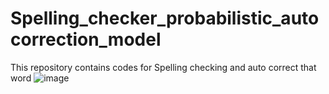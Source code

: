 # Spelling_checker_probabilistic_autocorrection_model
This repository contains codes for Spelling checking and auto correct that word
![image](https://user-images.githubusercontent.com/77905051/185847251-10d16ebe-378f-4da6-bff2-338d09a8bbb0.png)



